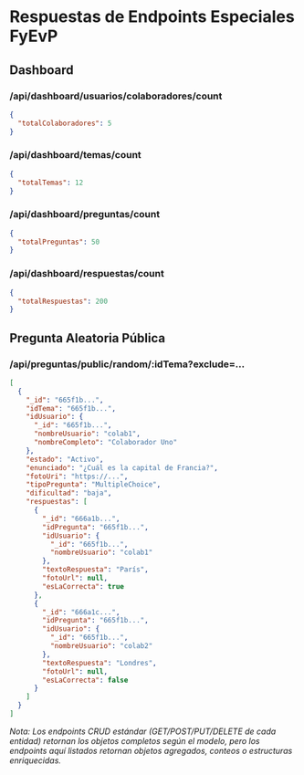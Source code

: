# Respuestas de Endpoints Especiales FyEvP

## Dashboard

### /api/dashboard/usuarios/colaboradores/count
```json
{
  "totalColaboradores": 5
}
```

### /api/dashboard/temas/count
```json
{
  "totalTemas": 12
}
```

### /api/dashboard/preguntas/count
```json
{
  "totalPreguntas": 50
}
```

### /api/dashboard/respuestas/count
```json
{
  "totalRespuestas": 200
}
```

## Pregunta Aleatoria Pública

### /api/preguntas/public/random/:idTema?exclude=...
```json
[
  {
    "_id": "665f1b...",
    "idTema": "665f1b...",
    "idUsuario": {
      "_id": "665f1b...",
      "nombreUsuario": "colab1",
      "nombreCompleto": "Colaborador Uno"
    },
    "estado": "Activo",
    "enunciado": "¿Cuál es la capital de Francia?",
    "fotoUri": "https://...",
    "tipoPregunta": "MultipleChoice",
    "dificultad": "baja",
    "respuestas": [
      {
        "_id": "666a1b...",
        "idPregunta": "665f1b...",
        "idUsuario": {
          "_id": "665f1b...",
          "nombreUsuario": "colab1"
        },
        "textoRespuesta": "París",
        "fotoUrl": null,
        "esLaCorrecta": true
      },
      {
        "_id": "666a1c...",
        "idPregunta": "665f1b...",
        "idUsuario": {
          "_id": "665f1b...",
          "nombreUsuario": "colab2"
        },
        "textoRespuesta": "Londres",
        "fotoUrl": null,
        "esLaCorrecta": false
      }
    ]
  }
]
```

*Nota: Los endpoints CRUD estándar (GET/POST/PUT/DELETE de cada entidad) retornan los objetos completos según el modelo, pero los endpoints aquí listados retornan objetos agregados, conteos o estructuras enriquecidas.*
